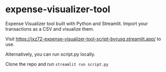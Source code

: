 # expense-visualizer-tool
Expense Visualizer tool built with Python and Streamlit. Import your transactions as a CSV and visualize them.

Visit https://jxz72-expense-visualizer-tool-script-byrusg.streamlit.app/ to use.

Alternatively, you can run script.py locally. 

Clone the repo and run `streamlit run script.py`
